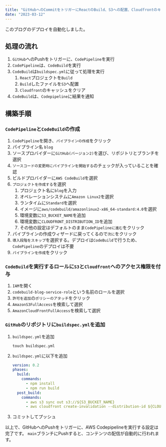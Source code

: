 ```yaml
---
title: "GitHubへのCommitをトリガーにReactのBuild、S3への配置、Cloudfrontのキャッシュクリアまでを自動化する"
date: "2023-03-12"
---
```


このブログのデプロイを自動化しました。

## 処理の流れ
1. `GitHub`へのPushをトリガーに、`CodePipeline`を実行
2. `CodePipeline`は、`CodeBuild`を実行
3. `CodeBuild`は`buildspec.yml`に従って処理を実行
   1. `React`プロジェクトを`Build`
   2. `Build`したファイルを`S3`へ配置
   3. `Cloudfront`のキャッシュをクリア
4. `CodeBuild`は、`Codepipeline`に結果を通知

## 構築手順
### `CodePipeline`と`CodeBuild`の作成
1. `CodePipeline`を開き、`パイプラインの作成`をクリック
2. パイプライン名 `blog`
3. ソースプロバイダーに`GitHub(バージョン2)`を選び、リポジトリとブランチを選択
4. `ソースコードの変更時にパイプラインを開始する`のチェックが入っていることを確認
5. ビルドプロバイダーに`AWS CodeBuild`を選択
6. `プロジェクトを作成する`を選択
   1. プロジェクト名に`blog`を入力
   2. オペレーションシステムに`Amazon Linux2`を選択
   3. ランタイムに`Standard`を選択
   4. イメージに`aws/codebuild/amazonlinux2-x86_64-standard:4.0`を選択
   5. 環境変数に`S3_BUCKET_NAME`を追加
   6. 環境変数に`CLOUDFRONT_DISTRIBUTION_ID`を追加
   7. その他の設定はデフォルトのまま`CodePipelineに進む`をクリック
7. パイプラインの作成ウィザードに戻ってくるので`次に`をクリック
8. `導入段階をスキップ`を選択する。デプロイは`CodeBuild`で行うため、`CodePipeline`のデプロイは不要
9. `パイプラインを作成`をクリック

### `CodeBuild`を実行するロールに`S3`と`Cloudfront`へのアクセス権限を付与
1. `IAM`を開く
2. `codebuild-blog-service-role`という名前のロールを選択
3. `許可を追加`の`ポリシーのアタッチ`をクリック
4. `AmazonS3FullAccess`を検索して選択
5. `AmazonCloudFrontFullAccess`を検索して選択

### `GitHub`のリポジトリに`buildspec.yml`を追加
1. `buildspec.yml`を追加
    ```shell
    touch buildspec.yml
    ```
2. `buildspec.yml`に以下を追加
    ```buildspec.yml
    version: 0.2
    phases:
      build:
        commands:
          - npm install
          - npm run build
      post_build:
        commands:
          - aws s3 sync out s3://${S3_BUCKET_NAME}
          - aws cloudfront create-invalidation --distribution-id ${CLOUDFRONT_DISTRIBUTION_ID} --paths '/*'
    ```
3. コミットしてプッシュ


以上で、GitHubへのPushをトリガーに、AWS Codepipelineを実行する設定は完了です。
`main`ブランチにPushすると、コンテンツの配信が自動的に行われます。